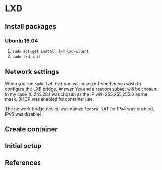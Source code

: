 # LXD

## Install packages

### Ubuntu 16.04

1. `sudo apt-get install lxd lxd-client`
1. `sudo lxd init`

## Network settings

When you run `sudo lxd init` you will be asked whether you wish to configure
the LXD bridge. Answer Yes and a random subnet will be chosen. In my case
10.245.28.1 was chosen as the IP with 255.255.255.0 as the mask. DHCP was
enabled for container use.

The network bridge device was named `lxdbr0`. NAT for IPv4 was enabled, IPv6
was disabled.

## Create container

## Initial setup

## References

